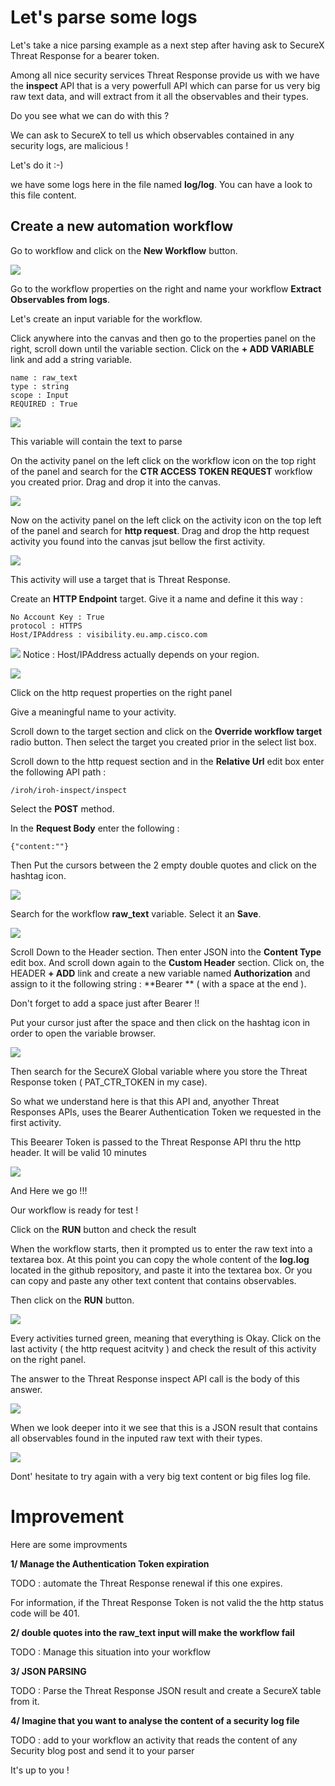 # Let's parse some logs

Let's take a nice parsing example as a next step after having ask to SecureX Threat Response for a bearer token.

Among all nice security services Threat Response provide us with we have the **inspect** API that is a very powerfull API which can parse for us very big raw text data, and will extract from it all the observables and their types.

Do you see what we can do with this ?

We can ask to SecureX to tell us which observables contained in any security logs, are malicious !

Let's do it :-)

we have some logs here in the file named **log/log**. You can have a look to this file content.

## Create a new automation workflow

Go to workflow and click on the **New Workflow** button.

![](img/15.png)

Go to the workflow properties on the right and name your workflow **Extract Observables from logs**.

Let's create an input variable for the workflow.

Click anywhere into the canvas and then go to the properties panel on the right, scroll down until the variable section.
Click on the **+ ADD VARIABLE** link and add a string variable.

    name : raw_text
    type : string
    scope : Input
    REQUIRED : True

![](img/42.png)

This variable will contain the text to parse

On the activity panel on the left click on the workflow icon on the top right of the panel and search for the **CTR ACCESS TOKEN REQUEST** workflow you created prior. Drag and drop it into the canvas.

![](img/32.png)

Now on the activity panel on the left click on the activity icon on the top left of the panel and search for **http request**. Drag and drop the http request activity you found  into the canvas jsut bellow the first activity.

![](img/33.png)

This activity will use a target that is Threat Response.

Create an **HTTP Endpoint** target. Give it a name and define it this way :

    No Account Key : True
    protocol : HTTPS
    Host/IPAddress : visibility.eu.amp.cisco.com

![](img/34.png)
Notice : Host/IPAddress actually depends on your region.

![](img/35.png)

Click on the http request properties on the right panel

Give a meaningful name to your activity.

Scroll down to the target section and click on the **Override workflow target** radio button. Then select the target you created prior in the select list box.

Scroll down to the http request section and in the **Relative Url** edit box enter the following API path :

    /iroh/iroh-inspect/inspect

Select the **POST** method.

In the **Request Body** enter the following :

    {"content:""}

Then Put the cursors between the 2 empty double quotes and click on the hashtag icon.

![](img/36.png)

Search for the workflow **raw_text** variable. Select it an **Save**.

![](img/37.png)

Scroll Down to the Header section. Then enter JSON into the **Content Type** edit box.
And scroll down again to the **Custom Header** section. Click on, the HEADER **+ ADD** link and create a new variable named **Authorization** and assign to it the following string : **Bearer ** ( with a space at the end ).

Don't forget to add a space just after Bearer !!

Put your cursor just after the space and then click on the hashtag icon in order to open the variable browser.

![](img/38.png)

Then search for the SecureX Global variable where you store the Threat Response token ( PAT_CTR_TOKEN in my case).

So what we understand here is that this API and, anyother Threat Responses APIs, uses the Bearer Authentication Token we requested in the first activity.

This Beearer Token is passed to the Threat Response API thru the http header. It will be valid 10 minutes

![](img/41.png)

And Here we go !!!

Our workflow is ready for test !

Click on the **RUN** button and check the result

When the workflow starts, then it prompted us to enter the raw text into a textarea box.  At this point you can copy the whole content of the **log.log** located in the github repository, and paste it into the textarea box. Or you can copy and paste any other text content that contains observables.

Then click on the **RUN** button.

![](img/39.png)

Every activities turned green, meaning that everything is Okay. Click on the last activity ( the http request acitvity ) and check the result of this activity on the right panel.

The answer to the Threat Response inspect API call is the body of this answer.

![](img/43.png)

When we look deeper into it we see that this is a JSON result that contains all observables found in the inputed raw text with their types.

![](img/40.png)

Dont' hesitate to try again with a very big text content or big files log file.

# Improvement

Here are some improvments 

**1/ Manage the Authentication Token expiration**

TODO : automate the Threat Response renewal if this one expires.

For information, if the Threat Response Token is not valid the the http status code will be 401.

**2/ double quotes into the raw_text input will make the workflow fail**

TODO : Manage this situation into your workflow

**3/ JSON PARSING**

TODO : Parse the Threat Response JSON result and create a SecureX table from it.

**4/ Imagine that you want to analyse the content of a security log file**

TODO : add to your workflow an activity that reads the content of any Security blog post and send it to your parser

It's up to you !